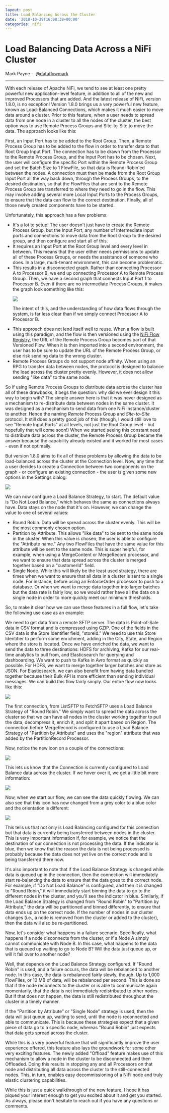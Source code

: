 ```yaml
---
layout: post
title: Load Balancing Across the Cluster
date: '2018-10-29T16:08:38+00:00'
categories: nifi
---
```

<h1>Load Balancing Data Across a NiFi Cluster</h1>

<p>
   <span class="author">Mark Payne -&nbsp;</span>
   <span class="author"><a href="https://twitter.com/dataflowmark">@dataflowmark</a></span>
</p>

<hr />

<p>
With each release of Apache NiFi, we tend to see at least one pretty powerful new application-level feature, in addition to all of the new and improved Processors that are added. And the latest release of NiFi, version 1.8.0, is no exception! Version 1.8.0 brings us a very powerful new feature, known as Load-Balanced Connections, which makes it much easier to move data around a cluster. Prior to this feature, when a user needs to spread data from one node in a cluster to all the nodes of the cluster, the best option was to use Remote Process Groups and Site-to-Site to move the data. The approach looks like this:
</p>

<p>
First, an Input Port has to be added to the Root Group. Then, a Remote Process Group has to be added to the flow in order to transfer data to that Root Group Input Port. The connection has to be drawn from the Processor to the Remote Process Group, and the Input Port has to be chosen. Next, the user will configure the specific Port within the Remote Process Group and set the Batch Size to 1 FlowFile, so that data is Round-Robin'ed between the nodes. A connection must then be made from the Root Group Input Port all the way back down, through the Process Groups, to the desired destination, so that the FlowFiles that are sent to the Remote Process Group are transferred to where they need to go in the flow. This may involve adding several more Local Input Ports to the Process Groups, to ensure that the data can flow to the correct destination. Finally, all of those newly created components have to be started.
</p>

<p>
Unfortunately, this approach has a few problems:
</p>

<ul>
  <li>It's a lot to setup! The user doesn't just have to create the Remote Process Group, but the Input Port, any number of intermediate input ports and connections to move data from the Root Group to the desired group, and then configure and start all of this.</li>

  <li>It requires an Input Port at the Root Group level and every level in between. This means that the user either needs permissions to update all of these Process Groups, or needs the assistance of someone who does. In a large, multi-tenant environment, this can become problematic.</li>

  <li>This results in a disconnected graph. Rather than connecting Processor A to Processor B, we end up connecting Processor A to Remote Process Group. Then, we have a second graph that connects Input Port 1 to Processor B. Even if there are no intermediate Process Groups, it makes the graph look something like this:

<img style="display: block; margin-top: 1em; margin-bottom: 1em; margin-left: auto; margin-right: auto;" src="https://blogs.apache.org/nifi/mediaresource/b0c08ec6-d400-4115-97be-c16c5f239181" />

The intent of this, and the understanding of how data flows through the system, is far less clear than if we simply connect Processor A to Processor B.</li>

  <li>This approach does not lend itself well to reuse. When a flow is built using this paradigm, and the flow is then versioned using the <a href="https://bryanbende.com/development/2018/01/19/apache-nifi-how-do-i-deploy-my-flow">NiFi Flow Registry</a>, the URL of the Remote Process Group becomes part of that Versioned Flow. When it is then imported into a second environment, the user has to be sure to update the URL of the Remote Process Group, or else risk sending data to the wrong cluster.</li>

  <li>Remote Process Groups do not support node affinity. When using an RPG to transfer data between nodes, the protocol is designed to balance the load across the cluster pretty evenly. However, it does not allow sending "like data" to the same node.</li>
</ul>

<p>
So if using Remote Process Groups to distribute data across the cluster has all of these drawbacks, it begs the question: why did we ever design it this way to begin with? The simple answer here is that it was never designed as a mechanism to re-distribute data between nodes in the same cluster. It was designed as a mechanism to send data from one NiFi instance/cluster to another. Hence the naming <i>Remote</i> Process Group and <i>Site-to-Site</i> protocol. It still does a pretty good job of this (though, I would still love to see "Remote Input Ports" at all levels, not just the Root Group level - but hopefully that will come soon!) When we started seeing this constant need to distribute data across the cluster, the Remote Process Group became the answer because the capability already existed and it worked for most cases - even if not optimally.
</p>

<p>
But version 1.8.0 aims to fix all of these problems by allowing the data to be load-balanced across the cluster at the Connection level. Now, any time that a user decides to create a Connection between two components on the graph - or configure an existing connection - the user is given some new options in the Settings dialog:
</p>

<img class="dialog" src="https://blogs.apache.org/nifi/mediaresource/7228397b-f2bb-4fb5-a253-cb3e959dea29" />

<p>
We can now configure a Load Balance Strategy, to start. The default value is "Do Not Load Balance,"
which behaves the same as connections always have. Data stays on the node that it's on. However, we can change the value to one of several values:
</p>

<ul>
  <li>Round Robin. Data will be spread across the cluster evenly. This will be the most commonly chosen option.</li>
  <li>Partition by Attribute. This allows "like data" to be sent to the same node in the cluster. When this value is chosen, the user is able to configure the "Attribute name." Any two FlowFiles that have the same value for this attribute will be sent to the same node. This is super helpful, for example, when using a MergeContent or MergeRecord processor, and we want to ensure that data spread across the cluster is merged together based on a "customerId" field.</li>
  <li>Single Node. While this will likely be the least used strategy, there are times when we want to ensure that all data in a cluster is sent to a single node. For instance, before using an EnforceOrder processor to push to a database. Or when we want to merge data together into larger batches but the data rate is fairly low, so we would rather have all the data on a single node in order to more quickly meet our minimum thresholds.</li>
</ul>

<p>
So, to make it clear how we can use these features in a full flow, let's take the following use case as an example:
</p>

<p>
We need to get data from a remote SFTP server. The data is Point-of-Sale data in CSV format and is compressed using GZIP. One of the fields in the CSV data is the Store Identifier field, "storeId." We need to use this Store Identifier to perform some enrichment, adding in the City, State, and Region where the store is located. Once we have enriched the data, we want to send the data to three destinations: HDFS for archiving, Kafka for our real-time analytics to pull from, and Elasticsearch for querying and dashboarding. We want to push to Kafka in Avro format as quickly as possible. For HDFS, we want to merge together larger batches and store as JSON. For Elasticsearch, we can also benefit from having data bundled together because their Bulk API is more efficient than sending individual messages. We can build this flow fairly simply. Our entire flow now looks like this:
</p>

<a href="https://blogs.apache.org/nifi/mediaresource/8c89ac27-e75b-47c3-94ca-356ba7385b03">
<img class="screenshot" src="https://blogs.apache.org/nifi/mediaresource/8c89ac27-e75b-47c3-94ca-356ba7385b03" />
</a>

<p>
The first connection, from ListSFTP to FetchSFTP uses a Load Balance Strategy of "Round Robin." We simply want to spread the data across the cluster so that we can have all nodes in the cluster working together to pull the data, decompress it, enrich it, and split it apart based on Region. The connection before MergeRecord is configured to use a Load Balance Strategy of "Partition by Attribute" and uses the "region" attribute that was added by the PartitionRecord Processor.
</p>

<p>
Now, notice the new icon on a couple of the connections:
</p>

<img class="dialog" src="https://blogs.apache.org/nifi/mediaresource/10968c3e-3e39-4d8e-8262-0cb9256636e2" />

<p>
This lets us know that the Connection is currently configured to Load Balance data across the cluster. If we hover over it, we get a little bit more information:
</p>

<img class="dialog" src="https://blogs.apache.org/nifi/mediaresource/c7f7dcc4-ea9e-430e-935b-87a648126bbb" />

<p>
Now, when we start our flow, we can see the data quickly flowing. We can also see that this icon has now changed from a grey color to a blue color and the orientation is different:
</p>

<img class="dialog" src="https://blogs.apache.org/nifi/mediaresource/4681a4cd-89f3-41e9-9230-fd0daf1b59e0" />

<p>
This tells us that not only is Load Balancing configured for this connection but that data is currently being transferred between nodes in the cluster. This is very important information if, for example, we notice that the destination of our connection is not processing the data. If the indicator is blue, then we know that the reason the data is not being processed is probably because the data does not yet live on the correct node and is being transferred there now.
</p>

<p>
It's also important to note that if the Load Balance Strategy is changed while data is queued up in the connection, then the connection will immediately start re-balancing the data to ensure that the data goes to the correct node. For example, if "Do Not Load Balance" is configured, and then it is changed to "Round Robin," it will immediately start binning the data to go to the different nodes in the cluster, and you'll see the indicator in blue. Similarly, if the Load Balance Strategy is changed from "Round Robin" to "Partition by Attribute," the data will be partitioned and binned differently, to ensure that data ends up on the correct node. If the number of nodes in our cluster changes (i.e., a node is removed from the cluster or added to the cluster), then the data will also be re-partitioned.
</p>

<p>
Now, let's consider what happens in a failure scenario. Specifically, what happens if a node disconnects from the cluster, or if a Node A simply cannot communicate with Node B. In this case, what happens to the data that is queued up waiting to go to Node B? Will the data just queue up, or will it fail over to another node?
</p>

<p>
Well, that depends on the Load Balance Strategy configured. If "Round Robin" is used, and a failure occurs, the data will be rebalanced to another node. In this case, the data is rebalanced fairly slowly, though. Up to 1,000 FlowFiles, or 10 MB of data, will be rebalanced per second. This is done so that if the node reconnects to the cluster or is able to communicate again momentarily, that the data is not immediately redistributed to other nodes. But if that does not happen, the data is still redistributed throughout the cluster in a timely manner.
</p>

<p>
If the "Partition by Attribute" or "Single Node" strategy is used, then the data will just queue up, waiting to send, until the node is reconnected and able to communicate. This is because these strategies expect that a given piece of data go to a specific node, whereas "Round Robin" just expects that data gets spread across the cluster.
</p>

<p>
While this is a very powerful feature that will significantly improve the user experience offered, this feature also lays the groundwork for some other very exciting features. The newly added "Offload" feature makes use of this mechanism to allow a node in the cluster to be disconnected and then Offloaded. Doing this results in stopping any and all Processors on that node and distributing all data across the cluster to the still-connected nodes. This, in turn, enables easy decommissioning of a NiFi node and truly elastic clustering capabilities.
</p>

<p>
While this is just a quick walkthrough of the new feature, I hope it has piqued your interest enough to get you excited about it and get you started. As always, please don't hesitate to reach out if you have any questions or comments.
</p>
